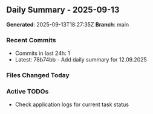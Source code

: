 ## Daily Summary - 2025-09-13

**Generated**: 2025-09-13T18:27:35Z
**Branch**: main


### Recent Commits
- Commits in last 24h: 1
- Latest: 78b74bb - Add daily summary for 12.09.2025

### Files Changed Today

### Active TODOs
- Check application logs for current task status

